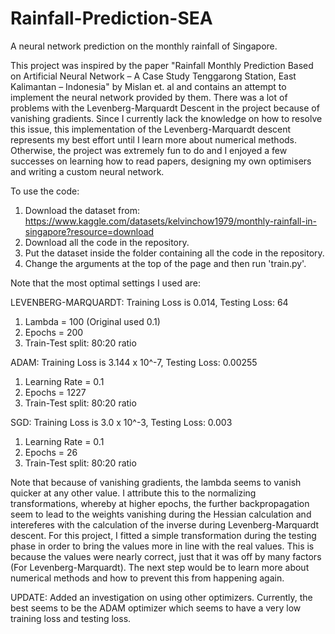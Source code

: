 # Rainfall-Prediction-SEA
A neural network prediction on the monthly rainfall of Singapore. 

This project was inspired by the paper "Rainfall Monthly Prediction Based on Artificial Neural Network – A Case Study Tenggarong Station, 
East Kalimantan – Indonesia" by Mislan et. al and contains an attempt to implement the neural network provided by them. There was a lot of problems with the Levenberg-Marquardt Descent in the project because of vanishing gradients. Since I currently lack the knowledge on how to resolve this issue, this implementation of the Levenberg-Marquardt descent represents my best effort 
until I learn more about numerical methods. Otherwise, the project was extremely fun to do and I enjoyed a few successes on learning how to read papers, designing my own optimisers and writing a custom neural network.

To use the code:

1) Download the dataset from: https://www.kaggle.com/datasets/kelvinchow1979/monthly-rainfall-in-singapore?resource=download
2) Download all the code in the repository.
3) Put the dataset inside the folder containing all the code in the repository.
4) Change the arguments at the top of the page and then run 'train.py'.

Note that the most optimal settings I used are:

LEVENBERG-MARQUARDT: Training Loss is 0.014, Testing Loss: 64
1) Lambda = 100 (Original used 0.1)
2) Epochs = 200
3) Train-Test split: 80:20 ratio

ADAM: Training Loss is 3.144 x 10^-7, Testing Loss: 0.00255
1) Learning Rate = 0.1
2) Epochs = 1227
3) Train-Test split: 80:20 ratio

SGD: Training Loss is 3.0 x 10^-3, Testing Loss: 0.003
1) Learning Rate = 0.1
2) Epochs = 26
3) Train-Test split: 80:20 ratio

Note that because of vanishing gradients, the lambda seems to vanish quicker at any other value. I attribute this to the normalizing transformations, whereby at higher epochs, the further backpropagation seem to lead to the weights vanishing during the Hessian calculation and intereferes with the calculation of the inverse during Levenberg-Marquardt descent. For this project, I fitted a simple transformation during the testing phase in order to bring the values more in line with the real values. This is because the values were nearly correct, just that it was off by many factors (For Levenberg-Marquardt). The next step would be to learn more about numerical methods and how to prevent this from happening again.

UPDATE: Added an investigation on using other optimizers. Currently, the best seems to be the ADAM optimizer which seems to have a very low training loss and testing loss.
